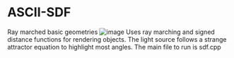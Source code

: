 # ASCII-SDF
Ray marched basic geometries 
![image](https://user-images.githubusercontent.com/41707552/196834486-5bfa3040-d265-4d46-a20f-d3a6d5e5e3bd.png)
Uses ray marching and signed distance functions for rendering objects. The light source follows a strange attractor equation to highlight most angles.
The main file to run is sdf.cpp
